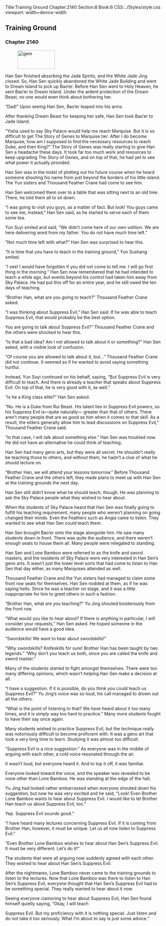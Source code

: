 Title:Training Ground 
Chapter:2140 
Section:8 
Book:6 
CSS:../Styles/style.css 
viewport: width=device-width
  
## Training Ground
### Chapter 2140
  
<figure>
	<img src="../Images/gem.gif" alt="gem" id="gem" width="120" height="60" />
</figure>
  

  
Han Sen finished absorbing the Jade Spirits, and the White Jade Jing closed. So, Han Sen quickly abandoned the White Jade Building and went to Dream Island to pick up Bao’er. Before Han Sen went to Holy Heaven, he sent Bao’er to Dream Island. Under the ardent protection of the Dream Beast, no one would even think about bothering her.

“Dad!” Upon seeing Han Sen, Bao’er leaped into his arms.

After thanking Dream Beast for keeping her safe, Han Sen took Bao’er to Jade Island.

“Yisha used to say Sky Palace would help me reach Marquise. But it is so difficult to get The Story of Genes to Marquise tier. After I do become Marquise, how am I supposed to find the necessary resources to reach Duke, and then King?” The Story of Genes was really starting to give Han Sen a headache these days. It took far too much work and resources to keep upgrading The Story of Genes, and on top of that, he had yet to see what power it actually provided.

Han Sen was in the midst of plotting out his future course when he heard someone shouting his name from just beyond the borders of his little island. The Yun sisters and Thousand Feather Crane had come to see him.

Han Sen welcomed them over to a table that was sitting next to an old tree. There, he told them all to sit down.

“I was going to visit you guys, as a matter of fact. But look! You guys came to see me, instead,” Han Sen said, as he started to serve each of them some tea.

Yun Suyi smiled and said, “We didn’t come here of our own volition. We are here delivering word from my father. You do not have much time left.”

“Not much time left with what?” Han Sen was surprised to hear this.

“It is time that you have to teach in the training ground,” Yun Sushang smiled.

“I see! I would have forgotten if you did not come to tell me. I will go first thing in the morning.” Han Sen now remembered that he had intended to teach a while ago, but events beyond his control had taken him away from Sky Palace. He had put this off for an entire year, and he still owed the ten days of teaching.

“Brother Han, what are you going to teach?” Thousand Feather Crane asked.

“I was thinking about Suppress Evil,” Han Sen said. If he was able to teach Suppress Evil, that would probably be the best option.

You are going to talk about Suppress Evil?” Thousand Feather Crane and the others were shocked to hear this.

“Is that a bad idea? Am I not allowed to talk about it or something?” Han Sen asked, with a visible look of confusion.

“Of course you are allowed to talk about it, but…” Thousand Feather Crane did not continue. It seemed as if he wanted to avoid saying something hurtful.

Instead, Yun Suyi continued on his behalf, saying, “But Suppress Evil is very difficult to teach. And there is already a teacher that speaks about Suppress Evil. On top of that, he is very good with it, as well.”

“Is he a King class elite?” Han Sen asked.

“No. He is a Duke from Rui Beast. His talent lies in Suppress Evil powers, so his Suppress Evil is—quite naturally— greater than that of others. There aren’t many people that are as good as him when it comes to that skill. As a result, the elders generally allow him to lead discussions on Suppress Evil,” Thousand Feather Crane said.

“In that case, I will talk about something else.” Han Sen was troubled now. He did not have an alternative he could think of teaching.

Han Sen had many geno arts, but they were all secret. He shouldn’t really be teaching those to others, and without them, he hadn’t a clue of what he should lecture on.

“Brother Han, we will attend your lessons tomorrow.” Before Thousand Feather Crane and the others left, they made plans to meet up with Han Sen at the training grounds the next day.

Han Sen still didn’t know what he should teach, though. He was planning to ask the Sky Palace people what they wished to hear about.

When the students of Sky Palace heard that Han Sen was finally going to fulfill his teaching requirement, many people who weren’t planning on going changed their minds. Even the Feathers such as Angia came to listen. They wanted to see what Han Sen could teach them.

Han Sen brought Bao’er onto the stage alongside him. He saw many students down in front. There was quite the audience, and there weren’t enough seats to house them all. Many people were relegated to standing.

Han Sen and Lone Bamboo were referred to as the knife and sword masters, and the residents of Sky Palace were very interested in Han Sen’s geno arts. It wasn’t just the lower level sorts that had come to listen to Han Sen that day either, as many Marquises attended as well.

Thousand Feather Crane and the Yun sisters had managed to claim some front row seats for themselves. Han Sen nodded at them, as if he was saying hello. Since he was a teacher on stage, and it was a little inappropriate for him to greet others in such a fashion.

“Brother Han, what are you teaching?” Yu Jing shouted boisterously from the front row.

“What would you like to hear about? If there is anything in particular, I will consider your requests,” Han Sen asked. He hoped someone in the audience would have a good idea.

“Swordskills! We want to hear about swordskills!”

“Why swordskills? Knifeskills for sure! Brother Han has been taught by two legends.” “Why don’t you teach us both, since you are called the knife and sword master.”

Many of the students started to fight amongst themselves. There were too many differing opinions, which wasn’t helping Han Sen make a decision at all.

“I have a suggestion. If it is possible, do you think you could teach us Suppress Evil?” Yu Jing’s voice was so loud, his call managed to drown out all the others.

“What is the point of listening to that? We have heard about it too many times, and it is simply way too hard to practice.” Many more students fought to have their say once again.

Many students wished to practice Suppress Evil, but the technique really was notoriously difficult to become proficient with. It was a geno art that took a very long time to learn. Studying it was almost too difficult.

“Suppress Evil is a nice suggestion.” As everyone was in the middle of arguing with each other, a cold voice resonated through the air.

It wasn’t loud, but everyone heard it. And to top it off, it was familiar.

Everyone looked toward the voice, and the speaker was revealed to be none other than Lone Bamboo. He was standing at the edge of the hall.

Yu Jing had looked rather embarrassed when everyone shouted down his suggestion, but now he was very excited and he said, “Look! Even Brother Lone Bamboo wants to hear about Suppress Evil. I would like to let Brother Han teach us about Suppress Evil, too.”

Yep. Suppress Evil sounds good.”

“I have heard many lectures concerning Suppress Evil. If it is coming from Brother Han, however, it must be unique. Let us all now listen to Suppress Evil.”

“Even Brother Lone Bamboo wishes to hear about Han Sen’s Suppress Evil. It must be very different. Let’s do it!”

The students that were all arguing now suddenly agreed with each other. They wished to hear about Han Sen’s Suppress Evil.

After the nightmares, Lone Bamboo never came to the training grounds to listen to the lectures. Now that Lone Bamboo was there to listen to Han Sen’s Suppress Evil, everyone thought that Han Sen’s Suppress Evil had to be something special. They really wanted to hear about it now.

Seeing everyone clamoring to hear about Suppress Evil, Han Sen found himself quietly saying, “Okay, I will teach

Suppress Evil. But my proficiency with it is nothing special. Just listen and do not take it too seriously. What I’m about to say is just some advice.”